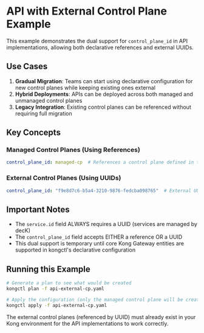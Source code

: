 # API with External Control Plane Example

This example demonstrates the dual support for `control_plane_id` in API 
implementations, allowing both declarative references and external UUIDs.

## Use Cases

1. **Gradual Migration**: Teams can start using declarative configuration for 
   new control planes while keeping existing ones external
2. **Hybrid Deployments**: APIs can be deployed across both managed and 
   unmanaged control planes
3. **Legacy Integration**: Existing control planes can be referenced without 
   requiring full migration

## Key Concepts

### Managed Control Planes (Using References)
```yaml
control_plane_id: managed-cp  # References a control plane defined in the config
```

### External Control Planes (Using UUIDs)
```yaml
control_plane_id: "f9e8d7c6-b5a4-3210-9876-fedcba098765"  # External UUID
```

## Important Notes

- The `service.id` field ALWAYS requires a UUID (services are managed by decK)
- The `control_plane_id` field accepts EITHER a reference OR a UUID
- This dual support is temporary until core Kong Gateway entities are supported 
  in kongctl's declarative configuration

## Running this Example

```bash
# Generate a plan to see what would be created
kongctl plan -f api-external-cp.yaml

# Apply the configuration (only the managed control plane will be created)
kongctl apply -f api-external-cp.yaml
```

The external control planes (referenced by UUID) must already exist in your Kong 
environment for the API implementations to work correctly.